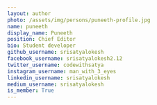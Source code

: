 ```yaml
---
layout: author
photo: /assets/img/persons/puneeth-profile.jpg
name: puneeth
display_name: Puneeth
position: Chief Editor
bio: Student developer
github_username: srisatyalokesh
facebook_username: srisatyalokesh2.12
twitter_username: codewithsatya
instagram_username: man_with_3_eyes
linkedin_username: srisatyalokesh
medium_username: srisatyalokesh
is_member: True
---
```

